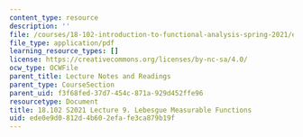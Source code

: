 ```yaml
---
content_type: resource
description: ''
file: /courses/18-102-introduction-to-functional-analysis-spring-2021/ede0e9d0812d4b602efafe3ca879b19f_MIT18_102s21_lec9.pdf
file_type: application/pdf
learning_resource_types: []
license: https://creativecommons.org/licenses/by-nc-sa/4.0/
ocw_type: OCWFile
parent_title: Lecture Notes and Readings
parent_type: CourseSection
parent_uid: f3f68fed-37d7-454c-871a-929d452ffe96
resourcetype: Document
title: 18.102 S2021 Lecture 9. Lebesgue Measurable Functions
uid: ede0e9d0-812d-4b60-2efa-fe3ca879b19f
---
```

